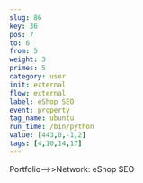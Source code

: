 ```yaml
---
slug: 86
key: 36
pos: 7
to: 6
from: 5
weight: 3
primes: 5
category: user
init: external
flow: external
label: eShop SEO
event: property
tag_name: ubuntu
run_time: /bin/python
value: [443,0,-1,2]
tags: [4,10,14,17]
---
```

Portfolio-->>Network: eShop SEO
